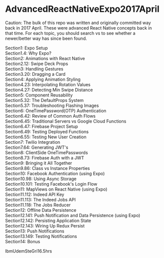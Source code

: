 # AdvancedReactNativeExpo2017April

Caution: The bulk of this repo was written and originally committed way back in 2017 April. These were advanced React Native concepts back in that time. For each topic, you should search <method> vs <alternatives> to see whether a newer/better way has since been found.

Section1: Expo Setup  
Section1.4: Why Expo?  
Section2: Animations with React Native  
Section2.12: Swipe Deck Props  
Section3: Handling Gestures  
Section3.20: Dragging a Card  
Section4: Applying Animation Styling  
Section4.23: Interpolating Rotation Values  
Section4.27: Detecting Min Swipe Distance  
Section5: Component Reusability  
Section5.32: The DefaultProps System  
Section5.37: Troubleshooting Flashing Images  
Section6: OneTimePassword(OTP) Authentication  
Section6.42: Review of Common Auth Flows  
Section6.45: Traditional Servers vs Google Cloud Functions  
Section6.47: Firebase Project Setup  
Section6.49: Testing Deployed Functions  
Section6.55: Testing New User Creation  
Section7: Twilio Integration  
Section7.64: Generating JWT's  
Section8: ClientSide OneTimePasswords  
Section8.73: Firebase Auth with a JWT  
Section9: Bringing it All Together  
Section9.86: Class vs Instance Properties  
Section10: Facebook Authentication (using Expo)  
Section10.98: Using Async Storage  
Section10.101: Testing Facebook's Login Flow  
Section11: MapViews on React Native (using Expo)  
Section11.112: Indeed API Key  
Section11.113: The Indeed Jobs API  
Section11.118: The Jobs Reducer  
Section12: Offline Data Persistence  
Section12.141: Push Notification and Data Persistence (using Expo)  
Section12.142: Persisting Application State  
Section12.143: Wiring Up Redux Persist  
Section13: Push Notifications  
Section13.149: Testing Notifications  
Section14: Bonus

IbmUdemSteGri16.5hrs
